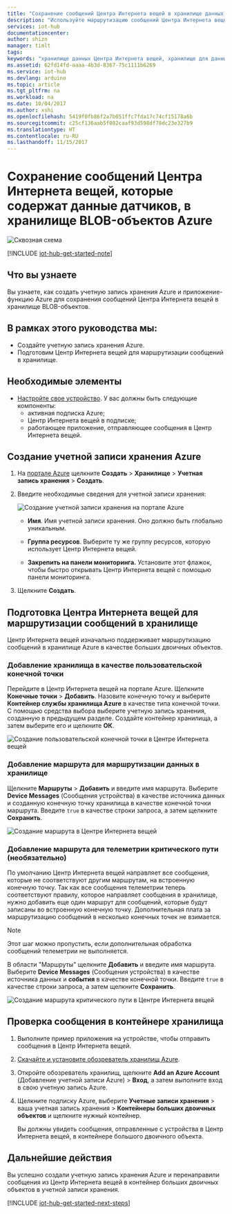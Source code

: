 ```yaml
---
title: "Сохранение сообщений Центра Интернета вещей в хранилище данных Azure | Документация Майкрософт"
description: "Используйте маршрутизацию сообщений Центра Интернета вещей для их сохранения в хранилище BLOB-объектов Azure. Сообщения Центра Интернета вещей содержат такие сведения, как данные датчиков, отправленные из устройства Интернета вещей."
services: iot-hub
documentationcenter: 
author: shizn
manager: timlt
tags: 
keywords: "хранилище данных Центра Интернета вещей, хранилище для данных датчиков Центра Интернета вещей"
ms.assetid: 62fd14fd-aaaa-4b3d-8367-75c1111b6269
ms.service: iot-hub
ms.devlang: arduino
ms.topic: article
ms.tgt_pltfrm: na
ms.workload: na
ms.date: 10/04/2017
ms.author: xshi
ms.openlocfilehash: 5419f0fb86f2a7b051ffc7fda17c74cf15178a6b
ms.sourcegitcommit: c25cf136aab5f082caaf93d598df78dc23e327b9
ms.translationtype: HT
ms.contentlocale: ru-RU
ms.lasthandoff: 11/15/2017
---
```

# <a name="save-iot-hub-messages-that-contain-sensor-data-to-your-azure-blob-storage"></a>Сохранение сообщений Центра Интернета вещей, которые содержат данные датчиков, в хранилище BLOB-объектов Azure

![Сквозная схема](media/iot-hub-store-data-in-azure-table-storage/1_route-to-storage.png)

[!INCLUDE [iot-hub-get-started-note](../../includes/iot-hub-get-started-note.md)]

## <a name="what-you-learn"></a>Что вы узнаете

Вы узнаете, как создать учетную запись хранения Azure и приложение-функцию Azure для сохранения сообщений Центра Интернета вещей в хранилище BLOB-объектов.

## <a name="what-you-do"></a>В рамках этого руководства мы:

- Создайте учетную запись хранения Azure.
- Подготовим Центр Интернета вещей для маршрутизации сообщений в хранилище.

## <a name="what-you-need"></a>Необходимые элементы

- [Настройте свое устройство](iot-hub-raspberry-pi-kit-node-get-started.md). У вас должны быть следующие компоненты:
  - активная подписка Azure;
  - Центр Интернета вещей в подписке; 
  - работающее приложение, отправляющее сообщения в Центр Интернета вещей.

## <a name="create-an-azure-storage-account"></a>Создание учетной записи хранения Azure

1. На [портале Azure](https://portal.azure.com/) щелкните **Создать** > **Хранилище** > **Учетная запись хранения** > **Создать**.

2. Введите необходимые сведения для учетной записи хранения:

   ![Создание учетной записи хранения на портале Azure](media\iot-hub-store-data-in-azure-table-storage\1_azure-portal-create-storage-account.png)

   * **Имя**. Имя учетной записи хранения. Оно должно быть глобально уникальным.

   * **Группа ресурсов**. Выберите ту же группу ресурсов, которую использует Центр Интернета вещей.

   * **Закрепить на панели мониторинга.** Установите этот флажок, чтобы быстро открывать Центр Интернета вещей с помощью панели мониторинга.

3. Щелкните **Создать**.

## <a name="prepare-your-iot-hub-to-route-messages-to-storage"></a>Подготовка Центра Интернета вещей для маршрутизации сообщений в хранилище

Центр Интернета вещей изначально поддерживает маршрутизацию сообщений в хранилище Azure в качестве больших двоичных объектов.

### <a name="add-storage-as-a-custom-endpoint"></a>Добавление хранилища в качестве пользовательской конечной точки

Перейдите в Центр Интернета вещей на портале Azure. Щелкните **Конечные точки** > **Добавить**. Назовите конечную точку и выберите **Контейнер службы хранилища Azure** в качестве типа конечной точки. С помощью средства выбора выберите учетную запись хранения, созданную в предыдущем разделе. Создайте контейнер хранилища, а затем выберите его и щелкните **ОК**.

  ![Создание пользовательской конечной точки в Центре Интернета вещей](media\iot-hub-store-data-in-azure-table-storage\2_custom-storage-endpoint.png)

### <a name="add-a-route-to-route-data-to-storage"></a>Добавление маршрута для маршрутизации данных в хранилище

Щелкните **Маршруты** > **Добавить** и введите имя маршрута. Выберите **Device Messages** (Сообщения устройства) в качестве источника данных и созданную конечную точку хранилища в качестве конечной точки маршрута. Введите `true` в качестве строки запроса, а затем щелкните **Сохранить**.

  ![Создание маршрута в Центре Интернета вещей](media\iot-hub-store-data-in-azure-table-storage\3_create-route.png)
  
### <a name="add-a-route-for-hot-path-telemetry-optional"></a>Добавление маршрута для телеметрии критического пути (необязательно)

По умолчанию Центр Интернета вещей направляет все сообщения, которые не соответствуют другим маршрутам, на встроенную конечную точку. Так как все сообщения телеметрии теперь соответствуют правилу, которое направляет сообщения в хранилище, нужно добавить еще один маршрут для сообщений, которые будут записаны во встроенную конечную точку. Дополнительная плата за маршрутизацию сообщений в несколько конечных точек не взимается.

> [!NOTE]
> Этот шаг можно пропустить, если дополнительная обработка сообщений телеметрии не выполняется.

В области "Маршруты" щелкните **Добавить** и введите имя маршрута. Выберите **Device Messages** (Сообщения устройства) в качестве источника данных и **события** в качестве конечной точки. Введите `true` в качестве строки запроса, а затем щелкните **Сохранить**.

  ![Создание маршрута критического пути в Центре Интернета вещей](media\iot-hub-store-data-in-azure-table-storage\4_hot-path-route.png)

## <a name="verify-your-message-in-your-storage-container"></a>Проверка сообщения в контейнере хранилища

1. Выполните пример приложения на устройстве, чтобы отправить сообщения в Центр Интернета вещей.

2. [Скачайте и установите обозреватель хранилищ Azure](http://storageexplorer.com/).

3. Откройте обозреватель хранилищ, щелкните **Add an Azure Account** (Добавление учетной записи Azure)  > **Вход**, а затем выполните вход в свою учетную запись Azure.

4. Щелкните подписку Azure, выберите **Учетные записи хранения** > ваша учетная запись хранения > **Контейнеры больших двоичных объектов** и щелкните нужный контейнер.

   Вы должны увидеть сообщения, отправленные с устройства в Центр Интернета вещей, в контейнере большого двоичного объекта.

## <a name="next-steps"></a>Дальнейшие действия

Вы успешно создали учетную запись хранения Azure и перенаправили сообщения из Центр Интернета вещей в контейнер больших двоичных объектов в учетной записи хранения.

[!INCLUDE [iot-hub-get-started-next-steps](../../includes/iot-hub-get-started-next-steps.md)]
